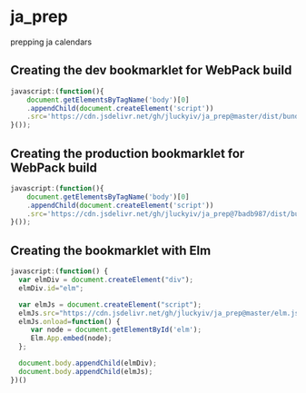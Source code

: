 # ja_prep
prepping ja calendars

## Creating the dev bookmarklet for WebPack build
```javascript
javascript:(function(){
    document.getElementsByTagName('body')[0]
    .appendChild(document.createElement('script'))
    .src='https://cdn.jsdelivr.net/gh/jluckyiv/ja_prep@master/dist/bundle.js?'+Math.random();
}());
```

## Creating the production bookmarklet for WebPack build
```javascript
javascript:(function(){
    document.getElementsByTagName('body')[0]
    .appendChild(document.createElement('script'))
    .src='https://cdn.jsdelivr.net/gh/jluckyiv/ja_prep@7badb987/dist/bundle.js?'+Math.random();
}());
```

## Creating the bookmarklet with Elm

```javascript
javascript:(function() {
  var elmDiv = document.createElement("div");
  elmDiv.id="elm";

  var elmJs = document.createElement("script");
  elmJs.src="https://cdn.jsdelivr.net/gh/jluckyiv/ja_prep@master/elm.js"+Math.random();
  elmJs.onload=function() {
     var node = document.getElementById('elm');
     Elm.App.embed(node);
  };

  document.body.appendChild(elmDiv);
  document.body.appendChild(elmJs);
})()
```
